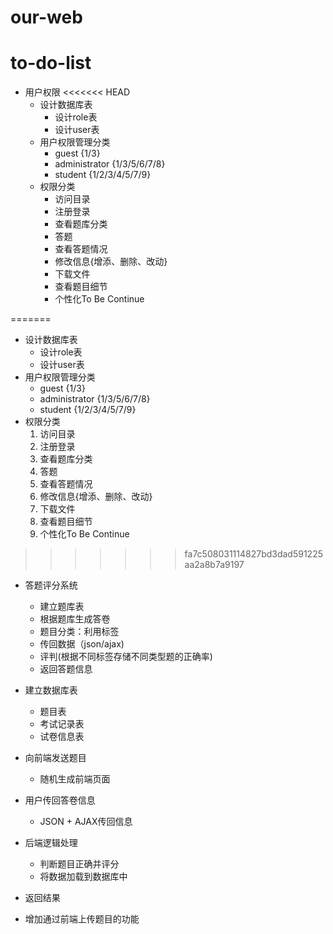 # our-web
# to-do-list
- 用户权限
<<<<<<< HEAD
    - 设计数据库表
        - 设计role表
        - 设计user表
    - 用户权限管理分类
        - guest {1/3}
        - administrator {1/3/5/6/7/8}
        - student {1/2/3/4/5/7/9}
    - 权限分类
        - 访问目录
        - 注册登录
        - 查看题库分类
        - 答题
        - 查看答题情况
        - 修改信息{增添、删除、改动}
        - 下载文件
        - 查看题目细节
        - 个性化To Be Continue        
    
=======
  - 设计数据库表
    - 设计role表
    - 设计user表
   - 用户权限管理分类
     - guest  {1/3} 
     - administrator  {1/3/5/6/7/8}      
     - student {1/2/3/4/5/7/9}  
   - 权限分类
      1. 访问目录
      2. 注册登录
      3. 查看题库分类
      4. 答题
      5. 查看答题情况
      6. 修改信息{增添、删除、改动}
      7. 下载文件
      8. 查看题目细节
      9. 个性化To Be Continue    
>>>>>>> fa7c508031114827bd3dad591225aa2a8b7a9197
- 答题评分系统
     - 建立题库表
     - 根据题库生成答卷
     - 题目分类：利用标签
     - 传回数据（json/ajax)
     - 评判(根据不同标签存储不同类型题的正确率)
     - 返回答题信息
      
      
- 建立数据库表
    - 题目表
    - 考试记录表
    - 试卷信息表
- 向前端发送题目
    - 随机生成前端页面
- 用户传回答卷信息
    - JSON + AJAX传回信息
- 后端逻辑处理
    - 判断题目正确并评分
    - 将数据加载到数据库中
- 返回结果
 
 
- 增加通过前端上传题目的功能
